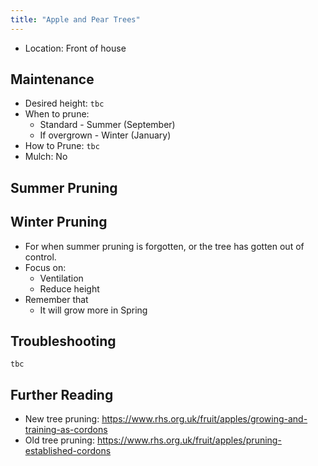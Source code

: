 ```yaml
---
title: "Apple and Pear Trees"
---
```


- Location: Front of house

## Maintenance

- Desired height: `tbc`
- When to prune:
  - Standard - Summer (September)
  - If overgrown - Winter (January)
- How to Prune: `tbc`
- Mulch: No

## Summer Pruning

## Winter Pruning

- For when summer pruning is forgotten, or the tree has gotten out of control.
- Focus on:
  - Ventilation
  - Reduce height
- Remember that
  - It will grow more in Spring

## Troubleshooting

`tbc`

## Further Reading

- New tree pruning: https://www.rhs.org.uk/fruit/apples/growing-and-training-as-cordons
- Old tree pruning: https://www.rhs.org.uk/fruit/apples/pruning-established-cordons
